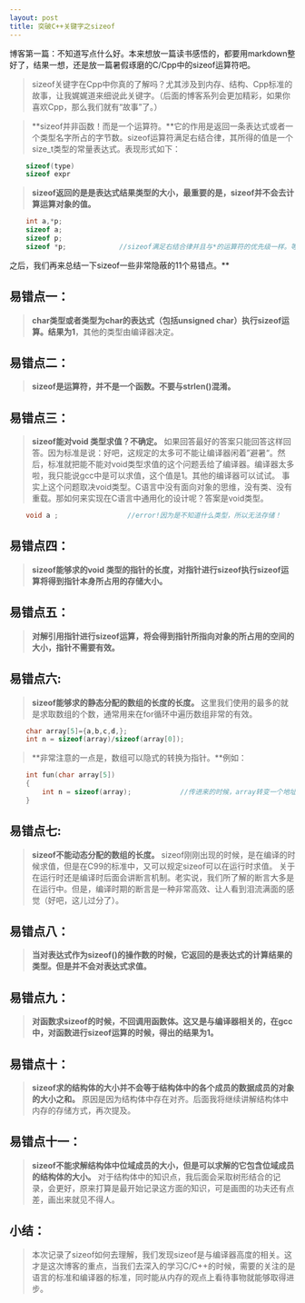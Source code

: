 ```yaml
---
layout: post
title: 突破C++关键字之sizeof
---
```



 博客第一篇：不知道写点什么好。本来想放一篇读书感悟的，都要用markdown整好了，结果一想，还是放一篇暑假琢磨的C/Cpp中的sizeof运算符吧。

>sizeof关键字在Cpp中你真的了解吗？尤其涉及到内存、结构、Cpp标准的故事，让我娓娓道来细说此关键字。（后面的博客系列会更加精彩，如果你喜欢Cpp，那么我们就有“故事”了。）


>**sizeof并非函数！而是一个运算符。**它的作用是返回一条表达式或者一个类型名字所占的字节数。sizeof运算符满足右结合律，其所得的值是一个size_t类型的常量表达式。表现形式如下：

```C++
	sizeof(type)
	sizeof expr
```

>**sizeof返回的是是表达式结果类型的大小，最重要的是，sizeof并不会去计算运算对象的值。**

```C++
	int a,*p;
	sizeof a;
	sizeof p;
	sizeof *p;             //sizeof满足右结合律并且与*的运算符的优先级一样。等价于sizeof (*p); 
```
之后，我们再来总结一下sizeof一些非常隐蔽的11个易错点。**

## 易错点一：
>**char类型或者类型为char的表达式（包括unsigned char）执行sizeof运算。结果为1**，其他的类型由编译器决定。

## 易错点二：
>**sizeof是运算符，并不是一个函数。不要与strlen()混淆。**

## 易错点三：
>**sizeof能对void 类型求值？不确定。**
>如果回答最好的答案只能回答这样回答。因为标准是说：好吧，这规定的太多可不能让编译器闲着”避暑“。然后，标准就把能不能对void类型求值的这个问题丢给了编译器。编译器太多啦，我只能说gcc中是可以求值，这个值是1。其他的编译器可以试试。
>事实上这个问题取决void类型。C语言中没有面向对象的思维，没有类、没有重载。那如何来实现在C语言中通用化的设计呢？答案是void类型。

```C++
	void a ;                 //error!因为是不知道什么类型，所以无法存储！
```

## 易错点四：
>**sizeof能够求的void 类型的指针的长度，对指针进行sizeof执行sizeof运算将得到指针本身所占用的存储大小。**

## 易错点五：
>**对解引用指针进行sizeof运算，将会得到指针所指向对象的所占用的空间的大小，指针不需要有效。**

## 易错点六:
>**sizeof能够求的静态分配的数组的长度的长度。**
>这里我们使用的最多的就是求取数组的个数，通常用来在for循环中遍历数组非常的有效。

```C++
	char array[5]={a,b,c,d,};
	int n = sizeof(array)/sizeof(array[0]);
```
>**非常注意的一点是，数组可以隐式的转换为指针。**例如：

```C++
	int fun(char array[5])
	{
		int n = sizeof(array);            //传进来的时候，array转变一个地址。
	}
```

## 易错点七:
>**sizeof不能动态分配的数组的长度。**
>sizeof刚刚出现的时候，是在编译的时候求值，但是在C99的标准中，又可以规定sizeof可以在运行时求值。
>关于在运行时还是编译时后面会讲断言机制。老实说，我们所了解的断言大多是在运行中。但是，编译时期的断言是一种非常高效、让人看到泪流满面的感觉（好吧，这儿过分了）。

## 易错点八：
>**当对表达式作为sizeof()的操作数的时候，它返回的是表达式的计算结果的类型。但是并不会对表达式求值。**

## 易错点九：
>**对函数求sizeof的时候，不回调用函数体。这又是与编译器相关的，在gcc中，对函数进行sizeof运算的时候，得出的结果为1。**

## 易错点十：
>**sizeof求的结构体的大小并不会等于结构体中的各个成员的数据成员的对象的大小之和。**
>原因是因为结构体中存在对齐。后面我将继续讲解结构体中内存的存储方式，再次提及。

## 易错点十一：
>**sizeof不能求解结构体中位域成员的大小，但是可以求解的它包含位域成员的结构体的大小。**
>对于结构体中的知识点，我后面会采取树形结合的记录，会更好，原来打算是最开始记录这方面的知识，可是画图的功夫还有点差，画出来就见不得人。

## 小结：
>本次记录了sizeof如何去理解，我们发现sizeof是与编译器高度的相关。这才是这次博客的重点，当我们去深入的学习C/C++的时候，需要的关注的是语言的标准和编译器的标准，同时能从内存的观点上看待事物就能够取得进步。
